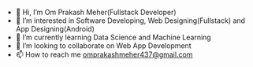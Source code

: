 - 👋 Hi, I’m Om Prakash Meher(Fullstack Developer)
- 👀 I’m interested in Software Developing, Web Designing(Fullstack) and App Designing(Android)
- 🌱 I’m currently learning Data Science and Machine Learning
- 💞️ I’m looking to collaborate on Web App Development
- 📫 How to reach me omprakashmeher437@gmail.com

<!---
OmprakashMeher/OmprakashMeher is a ✨ special ✨ repository because its `README.md` (this file) appears on your GitHub profile.
You can click the Preview link to take a look at your changes.
--->
